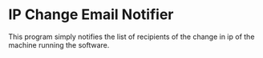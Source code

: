 # IP Change Email Notifier

This program simply notifies the list of recipients of the change in ip of the machine running the software.
